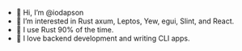 - 👋 Hi, I’m @iodapson
- 👀 I’m interested in Rust axum, Leptos, Yew, egui, Slint, and React.
- 🌱 I use Rust 90% of the time.
- 💞️ I love backend development and writing CLI apps.
<!--- 📫 You can reach me on iodapson@gmaildotcom ...--->

<!---
iodapson/iodapson is a ✨ special ✨ repository because its `README.md` (this file) appears on your GitHub profile.
You can click the Preview link to take a look at your changes.
--->
